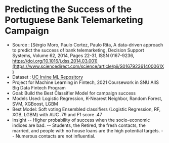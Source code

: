 # Predicting the Success of the Portuguese Bank Telemarketing Campaign

- Source : [Sérgio Moro, Paulo Cortez, Paulo Rita,
A data-driven approach to predict the success of bank telemarketing, Decision Support Systems, Volume 62, 2014, Pages 22-31, ISSN 0167-9236, https://doi.org/10.1016/j.dss.2014.03.001](https://www.sciencedirect.com/science/article/pii/S016792361400061X)
- Dataset : [UC Irvine ML Repository](https://archive.ics.uci.edu/dataset/222/bank+marketing)
- Project for Machine Learning in Fintech, 2021 Coursework in SNU AIIS Big Data Fintech Program
- Goal: Build the Best Classifier Model for campaign success
- Models Used: Logistic Regression, K-Nearest Neighbor, Random Forest, SVM, XGBoost, LGBM
- Best Model: Soft voting Ensembled classifiers (Logistic Regression, RF, XGB, LGBM) with AUC .79 and F1 score .47
- Insight
-- Higher probability of success when the socio-economic indices are bad.
-- Students, the Retired, the fresh contacts, the married, and people with no house loans are the high potential targets.
-- Numerous contacts are not influential.
